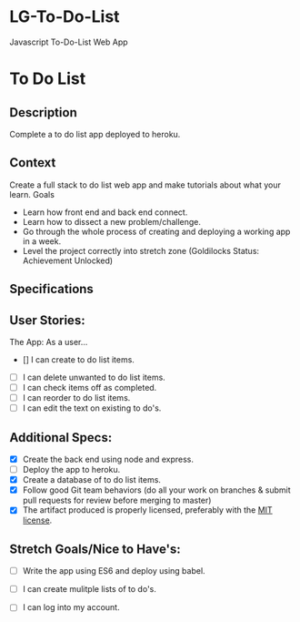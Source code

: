 # LG-To-Do-List
Javascript To-Do-List Web App
# To Do List
## Description

Complete a to do list app deployed to heroku.
## Context

Create a full stack to do list web app and make tutorials about what your learn.
Goals
- Learn how front end and back end connect.
- Learn how to dissect a new problem/challenge.
- Go through the whole process of creating and deploying a working app in a week.
- Level the project correctly into stretch zone (Goldilocks Status: Achievement Unlocked)

## Specifications

## User Stories:

The App: As a user...
- [] I can create to do list items.
- [ ] I can delete unwanted to do list items.
- [ ] I can check items off as completed.
- [ ] I can reorder to do list items. 
- [ ] I can edit the text on existing to do's.
## Additional Specs:
- [X] Create the back end using node and express.
- [ ] Deploy the app to heroku.  
- [X] Create a database of to do list items.
- [X] Follow good Git team behaviors (do all your work on branches & submit pull requests for review before merging to master)
- [X] The artifact produced is properly licensed, preferably with the [MIT license](https://opensource.org/licenses/MIT).
## Stretch Goals/Nice to Have's:
- [ ] Write the app using ES6 and deploy using babel.
- [ ] I can create mulitple lists of to do's.
- [ ] I can log into my account.

